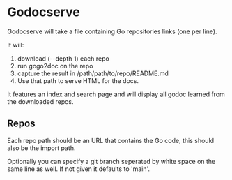 # Godocserve

Godocserve will take a file containing Go repositories links (one per line).

It will:

1. download (--depth 1) each repo
2. run gogo2doc on the repo
3. capture the result in /path/path/to/repo/README.md
4. Use that path to serve HTML for the docs.

It features an index and search page and will display all godoc learned from the downloaded repos.

## Repos

Each repo path should be an URL that contains the Go code, this should also be the import path.

Optionally you can specify a git branch seperated by white space on the same line as well. If not
given it defaults to 'main'.
